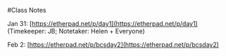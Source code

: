 
#Class Notes

Jan 31: [https://etherpad.net/p/day1](https://etherpad.net/p/day1) (Timekeeper: JB; Notetaker: Helen + Everyone)

Feb 2: [https://etherpad.net/p/bcsday2](https://etherpad.net/p/bcsday2) 
